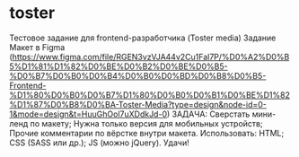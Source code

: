 # toster

Тестовое задание для frontend-разработчика (Toster media)
Задание
Макет в Figma (https://www.figma.com/file/RGEN3vzVJA44v2Cu1Fal7P/%D0%A2%D0%B5%D1%81%D1%82%D0%BE%D0%B2%D0%BE%D0%B5-%D0%B7%D0%B0%D0%B4%D0%B0%D0%BD%D0%B8%D0%B5-Frontend-%D1%80%D0%B0%D0%B7%D1%80%D0%B0%D0%B1%D0%BE%D1%82%D1%87%D0%B8%D0%BA-Toster-Media?type=design&node-id=0-1&mode=design&t=HuuGhOol7uXDdkJd-0)
ЗАДАЧА:
Сверстать мини-ленд по макету;
Нужна только версия для мобильных устройств;
Прочие комментарии по вёрстке внутри макета.
Использовать:
HTML;
CSS (SASS или др.);
JS (можно jQuery).
Удачи! 
